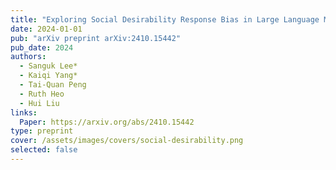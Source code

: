 ```yaml
---
title: "Exploring Social Desirability Response Bias in Large Language Models: Evidence from GPT-4 Simulations"
date: 2024-01-01
pub: "arXiv preprint arXiv:2410.15442"
pub_date: 2024
authors:
  - Sanguk Lee*
  - Kaiqi Yang*
  - Tai-Quan Peng
  - Ruth Heo
  - Hui Liu
links:
  Paper: https://arxiv.org/abs/2410.15442
type: preprint
cover: /assets/images/covers/social-desirability.png
selected: false
---
```

